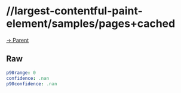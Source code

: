 
# //largest-contentful-paint-element/samples/pages+cached

[→ Parent](../..)


## Raw


```yaml
p90range: 0
confidence: .nan
p90confidence: .nan

```

